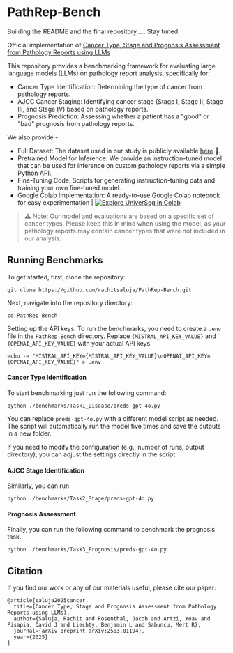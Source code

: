 # PathRep-Bench

Building the README and the final repository..... Stay tuned.

Official implementation of [Cancer Type, Stage and Prognosis Assessment from Pathology Reports using LLMs](https://arxiv.org/abs/2503.01194)

This repository provides a benchmarking framework for evaluating large language models (LLMs) on pathology report analysis, specifically for:
- Cancer Type Identification: Determining the type of cancer from pathology reports.
- AJCC Cancer Staging: Identifying cancer stage (Stage I, Stage II, Stage III, and Stage IV) based on pathology reports.
- Prognosis Prediction: Assessing whether a patient has a "good" or "bad" prognosis from pathology reports.

We also provide -

- Full Dataset: The dataset used in our study is publicly available [here](https://huggingface.co/datasets/rosenthal/tcga-path-notes) 🤗.
- Pretrained Model for Inference: We provide an instruction-tuned model that can be used for inference on custom pathology reports via a simple Python API.
- Fine-Tuning Code: Scripts for generating instruction-tuning data and training your own fine-tuned model.
- Google Colab Implementation: A ready-to-use Google Colab notebook for easy experimentation | [![Explore UniverSeg in Colab](https://colab.research.google.com/assets/colab-badge.svg)](https://colab.research.google.com/drive/NEEDTODO)<br>

> ⚠️ Note: Our model and evaluations are based on a specific set of cancer types. Please keep this in mind when using the model, as your pathology reports may contain cancer types that were not included in our analysis.

## Running Benchmarks

To get started, first, clone the repository:

```
git clone https://github.com/rachitsaluja/PathRep-Bench.git
```

Next, navigate into the repository directory:

```
cd PathRep-Bench
```

Setting up the API keys: To run the benchmarks, you need to create a `.env` file in the `PathRep-Bench` directory. Replace `{MISTRAL_API_KEY_VALUE}` and `{OPENAI_API_KEY_VALUE}` with your actual API keys.

```
echo -e "MISTRAL_API_KEY={MISTRAL_API_KEY_VALUE}\nOPENAI_API_KEY={OPENAI_API_KEY_VALUE}" > .env
```

#### Cancer Type Identification

To start benchmarking just run the following command:

```
python ./benchmarks/Task1_Disease/preds-gpt-4o.py
```

You can replace `preds-gpt-4o.py` with a different model script as needed. The script will automatically run the model five times and save the outputs in a new folder.

If you need to modify the configuration (e.g., number of runs, output directory), you can adjust the settings directly in the script.

#### AJCC Stage Identification

Similarly, you can run 

```
python ./benchmarks/Task2_Stage/preds-gpt-4o.py
```

#### Prognosis Assessment

Finally, you can run the following command to benchmark the prognosis task. 

```
python ./benchmarks/Task3_Prognosis/preds-gpt-4o.py
```

## Citation

If you find our work or any of our materials useful, please cite our paper:

```
@article{saluja2025cancer,
  title={Cancer Type, Stage and Prognosis Assessment from Pathology Reports using LLMs},
  author={Saluja, Rachit and Rosenthal, Jacob and Artzi, Yoav and Pisapia, David J and Liechty, Benjamin L and Sabuncu, Mert R},
  journal={arXiv preprint arXiv:2503.01194},
  year={2025}
}
```